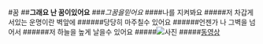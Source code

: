 #꿈
##**그래요 난 꿈이있어요**
###*그꿈을믿어요*
####나를 지켜봐요
#####저 차갑게 서있는 운명이란 벽앞에
######당당히 마주칠수 있어요
######언젠가 나 그벽을 넘어서
######저 하늘을 높게 날을수 있어요
#####![사진](http://cfile6.uf.tistory.com/image/26579B44518C6A982B25D0)
#####[동영상](https://youtu.be/suXnFAxMK78)
